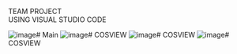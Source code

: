 TEAM PROJECT</br>
USING VISUAL STUDIO CODE</br>

![image](https://github.com/ChoiEuiCheon/COSVIEW/assets/103105033/2c5c8e3c-e4cf-4c53-97ac-d6da646ae15b)# Main
![image](https://github.com/ChoiEuiCheon/COSVIEW/assets/103105033/bd535128-2522-4908-98f0-92c0d3d3fcb8)# COSVIEW
![image](https://github.com/ChoiEuiCheon/COSVIEW/assets/103105033/bc2bda47-eaac-484c-8901-83be0bd49873)# COSVIEW
![image](https://github.com/ChoiEuiCheon/COSVIEW/assets/103105033/7ec3e386-dab9-401d-82ef-9ef82a5116b8)# COSVIEW


<p align="center"
  <img src="https://github.com/ChoiEuiCheon/COSVIEW/assets/103105033/bd535128-2522-4908-98f0-92c0d3d3fcb8"]>
</p>
<p align="center"
  <img src="https://github.com/ChoiEuiCheon/COSVIEW/assets/103105033/bd535128-2522-4908-98f0-92c0d3d3fcb8"]>
</p>
<p align="center"
  <img src="https://github.com/ChoiEuiCheon/COSVIEW/assets/103105033/bc2bda47-eaac-484c-8901-83be0bd49873"]>
</p>
<p align="center"
  <img src="https://github.com/ChoiEuiCheon/COSVIEW/assets/103105033/7ec3e386-dab9-401d-82ef-9ef82a5116b8"]>
</p>
